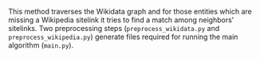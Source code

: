 This method traverses the Wikidata graph and for those entities which are missing a Wikipedia sitelink it tries to find a match among neighbors' sitelinks.
Two preprocessing steps (`preprocess_wikidata.py` and `preprocess_wikipedia.py`) generate files required for running the main algorithm (`main.py`).

